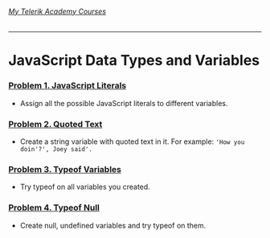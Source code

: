 ###### [My Telerik Academy Courses](https://github.com/nikolovdeyan/TelerikAcademy) 
-------------------------------------

JavaScript Data Types and Variables
=================

### [Problem 1. JavaScript Literals](./01.JavaScriptLiterals)

 - Assign all the possible JavaScript literals to different variables.

### [Problem 2. Quoted Text](./02.QuotedText)

 - Create a string variable with quoted text in it. For example: `'How you doin'?', Joey said'.`
 
### [Problem 3. Typeof Variables](./03.TypeofVariables)

 - Try typeof on all variables you created.

### [Problem 4. Typeof Null](./04.TypeofNull)

- Create null, undefined variables and try typeof on them.